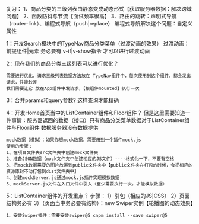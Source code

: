 复习：
    1、商品分类的三级列表由静态变成动态形式【获取服务器数据：解决跨域问题】
    2、函数防抖与节流【面试频率很高】
    3、路由的跳转：声明式导航（router-link）、编程式导航（push|replace）
    编程式导航解决这个问题：自定义属性


1：开发Search模块中的TypeNav商品分类菜单（过渡动画的效果）
    过渡动画：前提组件|元素 务必要有 v-if|v-show指令 才可以进行过渡动画

2：现在我们的商品分类三级列表可以进行优化？

    需要进行优化，请求三级列表数据方法放在 TypeNav组件中，每次使用到这个组件，都会发出请求，性能较差
    我们需要让它 放在App组件中发请求，【根组件mounted】执行一次

3：合并params和query参数?
    这样查询才能精确

4：开发Home首页当中的ListContainer组件和Floor组件？
    但是这里需要知道一件事情：服务器返回的数据（接口）只有商品分类菜单数据对于ListContainer组件与Floor组件
    数据服务器没有数据提供
    
    mock数据（模拟）：如果你想mock数据，需要用到一个插件mock.js
    使用的步骤：
    1、在项目文件夹src文件夹中创建mock文件夹
    2、准备JSON数据（mock文件夹中创建相应的JS文件）----格式化一下，不要有空格
    3、把mock数据需要的图片放置到public文件夹中【public文件夹在打包的时候，会把相应的资源原封不动打包到dist文件夹中】
    4、创建mockServer.js通过mock.js插件实现模拟数据
    5、mockServer.js文件在入口文件中引入（至少需要执行一次，才能模拟数据）

5：ListContainer组件的开发重点？
    步骤：
    1）引包（相应的JS|CSS）
    2）页面结构务必有
    3）（页面当中务必要有结构）：new Swiper实例【轮播图的动态效果】

    1、安装Swiper插件：需要安装swiper@5 cnpm install --save swiper@5